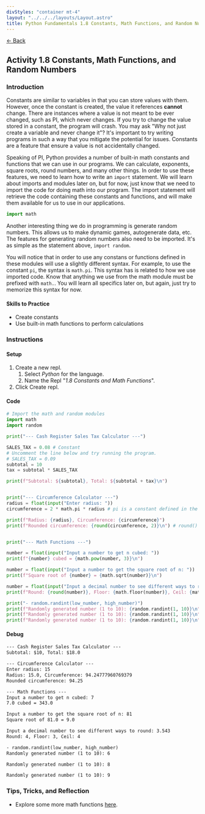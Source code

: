 ```yaml
---
divStyles: "container mt-4"
layout: "../../../layouts/Layout.astro"
title: Python Fundamentals 1.8 Constants, Math Functions, and Random Numbers
---
```


[← Back](/python-fundamentals/)

## Activity 1.8 Constants, Math Functions, and Random Numbers

### Introduction

Constants are similar to variables in that you can store values with them. However, once the constant is created, the value it references **cannot** change. There are instances where a value is not meant to be ever changed, such as PI, which never changes. If you try to change the value stored in a constant, the program will crash. You may ask "Why not just create a variable and never change it"? It's important to try writing programs in such a way that you mitigate the potential for issues. Constants are a feature that ensure a value is not accidentally changed.

Speaking of PI, Python provides a number of built-in math constants and functions that we can use in our programs. We can calculate, exponents, square roots, round numbers, and many other things. In order to use these features, we need to learn how to write an `import` statement. We will learn about imports and modules later on, but for now, just know that we need to import the code for doing math into our program. The import statement will retrieve the code containing these constants and functions, and will make them available for us to use in our applications.

```python
import math
```

Another interesting thing we do in programming is generate random numbers. This allows us to make dynamic games, autogenerate data, etc. The features for generating random numbers also need to be imported. It's as simple as the statement above, `import random`.

You will notice that in order to use any constans or functions defined in these modules will use a slightly different syntax. For example, to use the constant `pi`, the syntax is `math.pi`. This syntax has is related to how we use imported code. Know that anything we use from the math module must be prefixed with `math.`. You will learn all specifics later on, but again, just try to memorize this syntax for now.

#### Skills to Practice

- Create constants
- Use built-in math functions to perform calculations

### Instructions

#### Setup

1. Create a new repl.
   1. Select _Python_ for the language.
   2. Name the Repl "_1.8 Constants and Math Functions_".
2. Click Create repl.

#### Code

```python
# Import the math and random modules
import math
import random

print("--- Cash Register Sales Tax Calculator ---")

SALES_TAX = 0.08 # Constant
# Uncomment the line below and try running the program.
# SALES_TAX = 0.09
subtotal = 10
tax = subtotal * SALES_TAX

print(f"Subtotal: ${subtotal}, Total: ${subtotal + tax}\n")


print("--- Circumference Calculator ---")
radius = float(input("Enter radius: "))
circumference = 2 * math.pi * radius # pi is a constant defined in the math module

print(f"Radius: {radius}, Circumference: {circumference}")
print(f"Rounded circumference: {round(circumference, 2)}\n") # round() is available without an import statement


print("--- Math Functions ---")

number = float(input("Input a number to get n cubed: "))
print(f"{number} cubed = {math.pow(number, 3)}\n")

number = float(input("Input a number to get the square root of n: "))
print(f"Square root of {number} = {math.sqrt(number)}\n")

number = float(input("Input a decimal number to see different ways to round: "))
print(f"Round: {round(number)}, Floor: {math.floor(number)}, Ceil: {math.ceil(number)}\n")

print("- random.randint(low_number, high_number)")
print(f"Randomly generated number (1 to 10): {random.randint(1, 10)}\n")
print(f"Randomly generated number (1 to 10): {random.randint(1, 10)}\n")
print(f"Randomly generated number (1 to 10): {random.randint(1, 10)}\n")
```

#### Debug

```txt
--- Cash Register Sales Tax Calculator ---
Subtotal: $10, Total: $18.0

--- Circumference Calculator ---
Enter radius: 15
Radius: 15.0, Circumference: 94.24777960769379
Rounded circumference: 94.25

--- Math Functions ---
Input a number to get n cubed: 7
7.0 cubed = 343.0

Input a number to get the square root of n: 81
Square root of 81.0 = 9.0

Input a decimal number to see different ways to round: 3.543
Round: 4, Floor: 3, Ceil: 4

- random.randint(low_number, high_number)
Randomly generated number (1 to 10): 6

Randomly generated number (1 to 10): 8

Randomly generated number (1 to 10): 9
```

### Tips, Tricks, and Reflection

- Explore some more math functions [here](https://docs.python.org/3/library/math.html).
